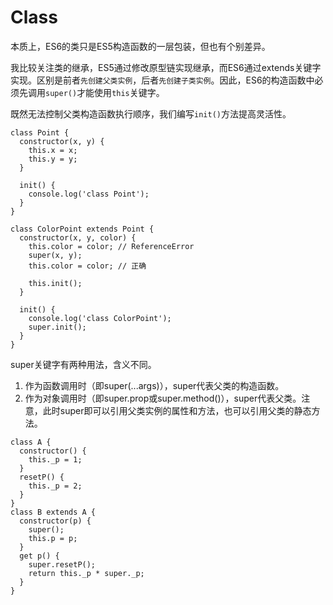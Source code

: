 # Class

本质上，ES6的类只是ES5构造函数的一层包装，但也有个别差异。

我比较关注类的继承，ES5通过修改原型链实现继承，而ES6通过extends关键字实现。区别是前者`先创建父类实例`，后者`先创建子类实例`。因此，ES6的构造函数中必须先调用`super()`才能使用`this`关键字。

既然无法控制父类构造函数执行顺序，我们编写`init()`方法提高灵活性。

```
class Point {
  constructor(x, y) {
    this.x = x;
    this.y = y;
  }

  init() {
    console.log('class Point');
  }
}

class ColorPoint extends Point {
  constructor(x, y, color) {
    this.color = color; // ReferenceError
    super(x, y);
    this.color = color; // 正确

    this.init();
  }

  init() {
    console.log('class ColorPoint');
    super.init();
  }
}
```

super关键字有两种用法，含义不同。

1. 作为函数调用时（即super(...args)），super代表父类的构造函数。
2. 作为对象调用时（即super.prop或super.method()），super代表父类。注意，此时super即可以引用父类实例的属性和方法，也可以引用父类的静态方法。

```
class A {
  constructor() {
    this._p = 1;
  }
  resetP() {
    this._p = 2;
  }
}
class B extends A {
  constructor(p) {
    super();
    this.p = p;
  }
  get p() {
    super.resetP();
    return this._p * super._p;
  }
}
```
